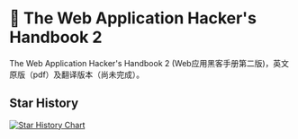 # :1st_place_medal: The Web Application Hacker's Handbook 2 

The Web Application Hacker's Handbook 2 (Web应用黑客手册第二版)，英文原版（pdf）及翻译版本（尚未完成）。

## Star History

[![Star History Chart](https://api.star-history.com/svg?repos=owl234/The-Web-Application-Hacker-s-Handbook-2&type=Date)](https://star-history.com/#owl234/The-Web-Application-Hacker-s-Handbook-2&Date)
